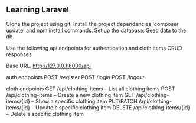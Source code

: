 ## Learning Laravel

Clone the project using git.
Install the project dependancies 'composer update' and npm install commands.
Set up the database.
Seed data to the db.


Use the following api endpoints for authentication and cloth items CRUD responses.

Base URL. http://127.0.0.1:8000/api

auth endpoints
POST /register
POST /login
POST /logout

cloth endpoints
GET /api/clothing-items – List all clothing items
POST /api/clothing-items – Create a new clothing item
GET /api/clothing-items/{id} – Show a specific clothing item
PUT/PATCH /api/clothing-items/{id} – Update a specific clothing item
DELETE /api/clothing-items/{id} – Delete a specific clothing item


